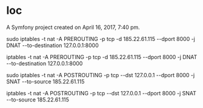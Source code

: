 loc
===

A Symfony project created on April 16, 2017, 7:40 pm.




sudo iptables -t nat -A PREROUTING -p tcp -d 185.22.61.115 --dport 8000 -j DNAT --to-destination 127.0.0.1:8000

iptables -t nat -A PREROUTING -p tcp -d 185.22.61.115 --dport 8000 -j DNAT --to-destination 127.0.0.1:8000



sudo iptables -t nat -A POSTROUTING -p tcp --dst 127.0.0.1 --dport 8000 -j SNAT --to-source 185.22.61.115

iptables -t nat -A POSTROUTING -p tcp --dst 127.0.0.1 --dport 8000 -j SNAT --to-source 185.22.61.115